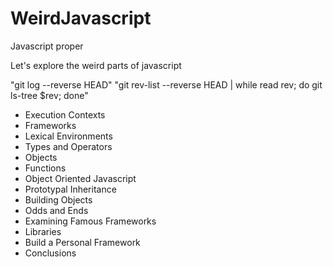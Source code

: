 # WeirdJavascript
Javascript proper 

Let's explore the weird parts of javascript

"git log --reverse HEAD" 
"git rev-list --reverse HEAD | while read rev; do git ls-tree $rev; done"

- Execution Contexts 
- Frameworks 
- Lexical Environments 
- Types and Operators 
- Objects 
- Functions 
- Object Oriented Javascript 
- Prototypal Inheritance 
- Building Objects 
- Odds and Ends 
- Examining Famous Frameworks 
- Libraries 
- Build a Personal Framework 
- Conclusions 
